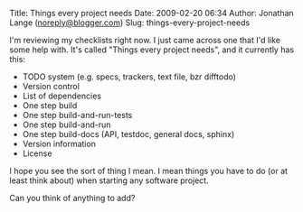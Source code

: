 Title: Things every project needs
Date: 2009-02-20 06:34
Author: Jonathan Lange (noreply@blogger.com)
Slug: things-every-project-needs

I'm reviewing my checklists right now. I just came across one that I'd
like some help with. It's called "Things every project needs", and it
currently has this:  

-   TODO system (e.g. specs, trackers, text file, bzr difftodo)
-   Version control
-   List of dependencies
-   One step build
-   One step build-and-run-tests
-   One step build-and-run  
-   One step build-docs (API, testdoc, general docs, sphinx)  
-   Version information
-   License  

I hope you see the sort of thing I mean. I mean things you have to do
(or at least think about) when starting any software project.  
  
Can you think of anything to add?

